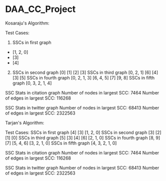 # DAA_CC_Project

Kosaraju's Algorithm:

Test Cases:
1. SSCs in first graph
* [1, 2, 0]
* [3]
* [4]
2. SSCs in second graph
[0]
[1]
[2]
[3]
SSCs in third graph
[0, 2, 1]
[6]
[4]
[3]
[5]
SSCs in fourth graph
[0, 2, 1, 3]
[6, 4, 5]
[7]
[9, 8]
SSCs in fifth graph
[0, 3, 2, 1, 4]

SSC Stats in citation graph 
Number of nodes in largest SCC: 7464
Number of edges in largest SCC: 116268

SSC Stats in twitter graph 
Number of nodes in largest SCC: 68413
Number of edges in largest SCC: 2322563

Tarjan's Algorithm:

Test Cases:
SSCs in first graph 
[4]
[3]
[1, 2, 0]
SSCs in second graph 
[3]
[2]
[1]
[0]
SSCs in third graph 
[5]
[3]
[4]
[6]
[2, 1, 0]
SSCs in fourth graph 
[8, 9]
[7]
[5, 4, 6]
[3, 2, 1, 0]
SSCs in fifth graph 
[4, 3, 2, 1, 0]

SSC Stats in citation graph 
Number of nodes in largest SCC: 7464
Number of edges in largest SCC: 116268

SSC Stats in twitter graph 
Number of nodes in largest SCC: 68413
Number of edges in largest SCC: 2322563
